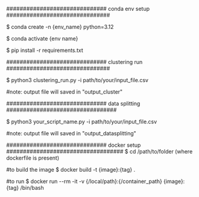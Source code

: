 ##############################  conda env setup ###############################

$ conda create -n {env_name} python=3.12

$ conda activate {env name}

$ pip install -r requirements.txt

##############################  clustering run  ###############################

$ python3 clustering_run.py -i path/to/your/input_file.csv

#note: output file will saved in "output_cluster"

############################## data splitting #################################

$ python3 your_script_name.py -i path/to/your/input_file.csv

#note: output file will saved in "output_datasplitting"

############################## docker setup  ###################################
$ cd /path/to/folder (where dockerfile is present)

#to build the image
$ docker build -t {image}:{tag} .

#to run 
$ docker run --rm -it -v {/local/path}:{/container_path} {image}:{tag} /bin/bash




